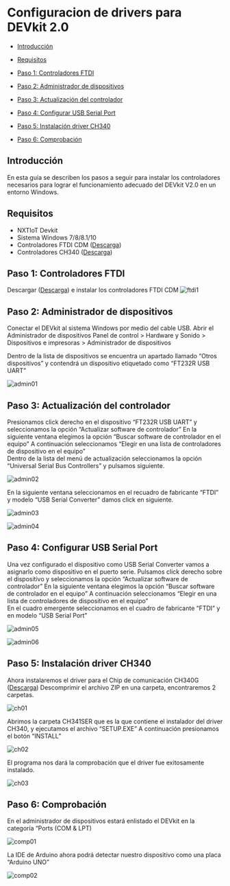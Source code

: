 Configuracion de drivers para DEVkit 2.0
=============


-	[Introducción](#introducción)

-	[Requisitos](#requisitos)

-	[Paso 1: Controladores FTDI](#paso-1-controladores-ftdi)
-	[Paso 2: Administrador de dispositivos](#paso-2-administrador-de-dispositivos)
-	[Paso 3: Actualización del controlador](#paso-3-actualización-del-controlador)
-	[Paso 4: Configurar USB Serial Port](#paso-4-configurar-usb-serial-port)
-	[Paso 5: Instalación driver CH340 ](#paso-5-instalación-driver-ch340)
-	[Paso 6: Comprobación](#paso-6-comprobación)



Introducción
------------

En esta guía se describen los pasos a seguir para instalar los controladores necesarios para lograr el funcionamiento adecuado del DEVkit V2.0 en un entorno Windows.



Requisitos
------------
- NXTIoT Devkit 
- Sistema Windows 7/8/8.1/10
- Controladores FTDI CDM ([Descarga](http://www.ftdichip.com/Drivers/VCP.htm))
- Controladores CH340    ([Descarga](https://sparks.gogo.co.nz/assets/_site_/downloads/CH34x_Install_Windows_v3_4.zip))


Paso 1: Controladores FTDI
------------
Descargar ([Descarga](http://www.ftdichip.com/Drivers/VCP.htm)) e instalar los controladores FTDI CDM
![ftdi1](https://github.com/pems19/Hello-World/blob/master/pics/ftdi1.png?raw=true)


Paso 2: Administrador de dispositivos
------------

Conectar el DEVkit  al sistema Windows por medio del cable USB.
Abrir el Administrador de dispositivos Panel de control > Hardware y Sonido > Dispositivos e impresoras > Administrador de dispositivos

Dentro de la lista de dispositivos se encuentra un apartado llamado “Otros dispositivos” y contendrá un dispositivo etiquetado como “FT232R USB UART”

![admin01](https://github.com/pems19/Hello-World/blob/master/pics/admin01.png?raw=true)



Paso 3: Actualización del controlador
------------

Presionamos click derecho en el dispositivo “FT232R USB UART” y seleccionamos la opción “Actualizar software de controlador”
En la siguiente ventana elegimos la opción “Buscar software de controlador en el equipo”
A continuación seleccionamos “Elegir en una lista de controladores de dispositivo en el equipo”   
Dentro de la lista del menú de actualización seleccionamos la opción “Universal Serial Bus Controllers” y pulsamos siguiente.

![admin02](https://github.com/pems19/Hello-World/blob/master/pics/admin02.png?raw=true)

En la siguiente ventana seleccionamos en el recuadro de fabricante “FTDI” y modelo “USB Serial Converter” damos click en siguiente.


![admin03](https://github.com/pems19/Hello-World/blob/master/pics/admin03.png?raw=true)

![admin04](https://github.com/pems19/Hello-World/blob/master/pics/admin04.png?raw=true)



Paso 4: Configurar USB Serial Port
------------

Una vez configurado el dispositivo como USB Serial Converter vamos a asignarlo como dispositivo en el puerto serie.
Pulsamos click derecho sobre el dispositivo y seleccionamos la opción “Actualizar software de controlador”
En la siguiente ventana elegimos la opción “Buscar software de controlador en el equipo”
A continuación seleccionamos “Elegir en una lista de controladores de dispositivo en el equipo”   
En el cuadro emergente seleccionamos en el cuadro de fabricante “FTDI” y en modelo “USB Serial Port”

![admin05](https://github.com/pems19/Hello-World/blob/master/pics/admin05.png?raw=true)

![admin06](https://github.com/pems19/Hello-World/blob/master/pics/admin06.png?raw=true)



Paso 5: Instalación driver CH340 
------------
Ahora instalaremos el driver para el Chip de comunicación CH340G  ([Descarga](https://sparks.gogo.co.nz/assets/_site_/downloads/CH34x_Install_Windows_v3_4.zip))
Descomprimir el archivo ZIP en una carpeta, encontraremos 2 carpetas. 

![ch01](https://github.com/pems19/Hello-World/blob/master/pics/ch01.png?raw=true)

Abrimos la carpeta CH341SER que es la que contiene el instalador del driver CH340, y ejecutamos el archivo “SETUP.EXE”
A continuación presionamos el botón “INSTALL” 

![ch02](https://github.com/pems19/Hello-World/blob/master/pics/ch02.png?raw=true)


El programa nos dará la comprobación que el driver fue exitosamente instalado.

![ch03](https://github.com/pems19/Hello-World/blob/master/pics/ch03.png?raw=true)


Paso 6: Comprobación 
------------
En el administrador de dispositivos estará enlistado el DEVkit en la categoría “Ports (COM & LPT)


![comp01](https://github.com/pems19/Hello-World/blob/master/pics/comp01.png?raw=true)

La IDE de Arduino ahora podrá detectar nuestro dispositivo como una placa “Arduino UNO”


![comp02](https://github.com/pems19/Hello-World/blob/master/pics/comp02.png?raw=true)



